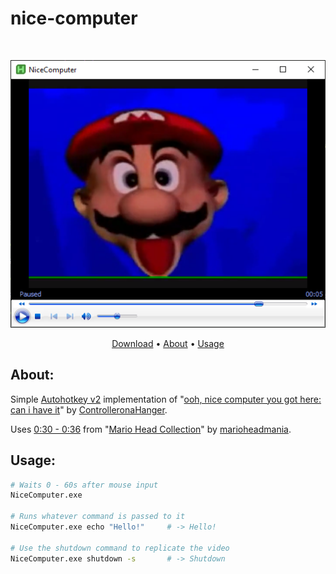 # nice-computer

<br />
<p align="center">
  <img src="Src/Assets/Screenshot/screenshot1.PNG" />
</p>

<p align="center">
  <a href="">Download</a> &bull;
  <a href="">About</a> &bull;
  <a href="">Usage</a>
</p>


## About:

Simple [Autohotkey v2](https://www.autohotkey.com/) implementation of "[ooh, nice computer you got here: can i have it](https://youtu.be/aAtF-Zzdnc8)" by [ControlleronaHanger](https://www.youtube.com/@controlleronahanger).

Uses [0:30 - 0:36](https://youtu.be/9tQWLg4E90M?t=30) from "[Mario Head Collection](https://youtu.be/9tQWLg4E90M)" by [marioheadmania](https://www.youtube.com/@marioheadmania).

## Usage:

```bash
# Waits 0 - 60s after mouse input
NiceComputer.exe

# Runs whatever command is passed to it
NiceComputer.exe echo "Hello!"     # -> Hello!

# Use the shutdown command to replicate the video
NiceComputer.exe shutdown -s       # -> Shutdown
```
